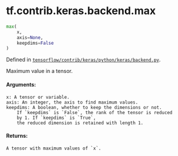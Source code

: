 <div itemscope itemtype="http://developers.google.com/ReferenceObject">
<meta itemprop="name" content="tf.contrib.keras.backend.max" />
</div>

# tf.contrib.keras.backend.max

``` python
max(
    x,
    axis=None,
    keepdims=False
)
```



Defined in [`tensorflow/contrib/keras/python/keras/backend.py`](https://www.tensorflow.org/code/tensorflow/contrib/keras/python/keras/backend.py).

Maximum value in a tensor.

#### Arguments:

    x: A tensor or variable.
    axis: An integer, the axis to find maximum values.
    keepdims: A boolean, whether to keep the dimensions or not.
        If `keepdims` is `False`, the rank of the tensor is reduced
        by 1. If `keepdims` is `True`,
        the reduced dimension is retained with length 1.


#### Returns:

    A tensor with maximum values of `x`.